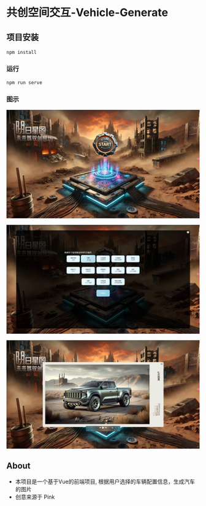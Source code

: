 # 共创空间交互-Vehicle-Generate

## 项目安装
```
npm install
```

### 运行
```
npm run serve
```

### 图示

![Start](https://github.com/thinking-bzf/future-drive/blob/main/demo/Start.webp)

![Select Config](https://github.com/thinking-bzf/future-drive/blob/main/demo/SelectConfig.webp)

![Generated Image](https://github.com/thinking-bzf/future-drive/blob/main/demo/GenenrateImage.webp)



## About
- 本项目是一个基于Vue的前端项目, 根据用户选择的车辆配置信息，生成汽车的图片
- 创意来源于 Pink
